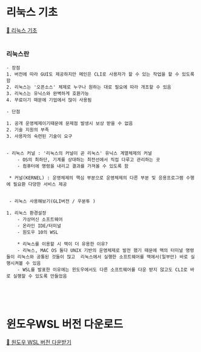# 리눅스 기초 
[:link: 리눅스 기초 ](https://www.yalco.kr/35_linux/)  
<br>

### 리눅스란
``` 
- 장점
1. 버전에 따라 GUI도 제공하지만 메인은 CLI로 사용자가 할 수 있는 작업을 할 수 있도록 함 
2. 리눅스는 '오픈소스' 체제로 누구나 원하는 대로 필요에 따라 개조할 수 있음
3. 리눅스는 유닉스와 완벽하게 호환가능
4. 무료이기 때문에 기업에서 많이 사용됨 

- 단점

1. 공개 운영체제이기때문에 문제점 발생시 보상 받을 수 없음
2. 기술 지원의 부족
3. 사용자의 숙련된 기술이 요구


- 리눅스 커널 : '리눅스의 커널이 곧 리눅스' 유닉스 계열체제의 커널 
    - OS의 최하단, 기계를 상대하는 최전선에서 직접 다루고 관리하는 곳 
    - 컴퓨터에 명령을 내리고 결과를 가져올 수 있도록 함 
 
 * 커널(KERNEL) : 운영체제의 핵심 부분으로 운영체제의 다른 부분 및 응용프로그램 수행에 필요환 다양한 서비스 제공


 - 리눅스 사용해보기(GLI버전 / 우분투 )

1. 리눅스 환경설정
    - 가상머신 소프트웨어
    - 온라인 IDE/터미널
    - 원도우 10의 WSL

    * 리눅스를 이용할 시 맥이 더 유용한 이유?
    - 리눅스, MAC OS 둘다 UNIX 기반의 운영체제로 발전 했기 때문에 맥의 터미널 명령들이 리눅스와 공통된 것들이 많고  리눅스에서 실행한 소프트웨어를 맥에서(일부만) 바로 실행시켜볼 수 있음 
    - WSL를 발표한 이유에는 윈도우에서도 다른 소프트웨어를 다운 받지 않고도 CLI로 바로 실행할 수 있도록 만들었음

 
```   
<br>

# 윈도우WSL 버전 다운로드 
[:link: 원도우 WSL 버전 다운받기 ](https://docs.microsoft.com/ko-kr/windows/wsl/install-win10) 
<br>



```
